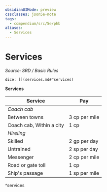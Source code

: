 ```yaml
---
obsidianUIMode: preview
cssclasses: json5e-note
tags:
  - compendium/src/5e/phb
aliases:
  - Services
---
```

# Services
*Source: SRD / Basic Rules* 

`dice: [](services.md#^services)`

**Services**

| Service | Pay |
|---------|-----|
| *Coach cab* |  |
| Between towns | 3 cp per mile |
| Coach cab, Within a city | 1 cp |
| *Hireling* |  |
| Skilled | 2 gp per day |
| Untrained | 2 sp per day |
| Messenger | 2 cp per mile |
| Road or gate toll | 1 cp |
| Ship's passage | 1 sp per mile |
^services